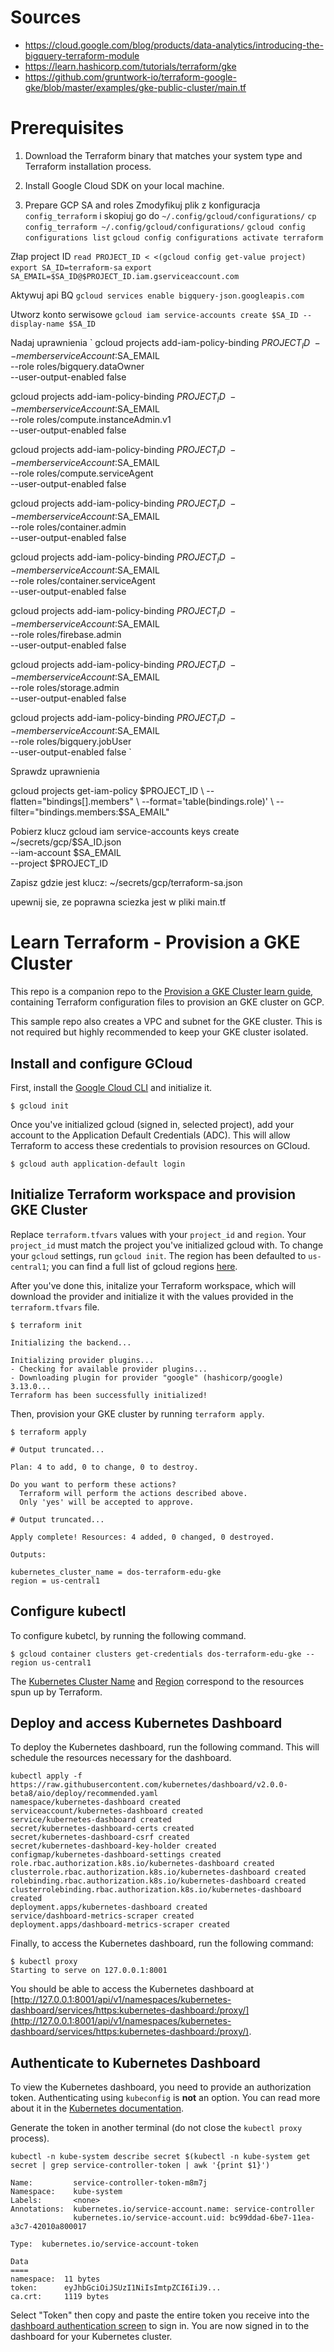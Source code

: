 # Sources
* https://cloud.google.com/blog/products/data-analytics/introducing-the-bigquery-terraform-module
* https://learn.hashicorp.com/tutorials/terraform/gke
* https://github.com/gruntwork-io/terraform-google-gke/blob/master/examples/gke-public-cluster/main.tf

# Prerequisites


1. Download the Terraform binary that matches your system type and Terraform installation process.

2. Install Google Cloud SDK on your local machine.

3. Prepare GCP SA and roles
Zmodyfikuj plik z konfiguracja `config_terraform` i skopiuj go do `~/.config/gcloud/configurations/`
`cp config_terraform ~/.config/gcloud/configurations/`
`gcloud config configurations list`
`gcloud config configurations activate terraform`

Złap project ID
`read PROJECT_ID < <(gcloud config get-value project)`
`export SA_ID=terraform-sa`
`export SA_EMAIL=$SA_ID@$PROJECT_ID.iam.gserviceaccount.com`

Aktywuj api BQ
`gcloud services enable bigquery-json.googleapis.com`

Utworz konto serwisowe
`gcloud iam service-accounts create $SA_ID --display-name $SA_ID`

Nadaj uprawnienia
`
gcloud projects add-iam-policy-binding $PROJECT_ID \
 --member serviceAccount:$SA_EMAIL\
 --role roles/bigquery.dataOwner \
 --user-output-enabled false

gcloud projects add-iam-policy-binding $PROJECT_ID \
 --member serviceAccount:$SA_EMAIL\
 --role roles/compute.instanceAdmin.v1 \
 --user-output-enabled false

gcloud projects add-iam-policy-binding $PROJECT_ID \
 --member serviceAccount:$SA_EMAIL\
 --role roles/compute.serviceAgent \
 --user-output-enabled false

gcloud projects add-iam-policy-binding $PROJECT_ID \
 --member serviceAccount:$SA_EMAIL\
 --role roles/container.admin \
 --user-output-enabled false

 gcloud projects add-iam-policy-binding $PROJECT_ID \
 --member serviceAccount:$SA_EMAIL\
 --role roles/container.serviceAgent \
 --user-output-enabled false

 gcloud projects add-iam-policy-binding $PROJECT_ID \
 --member serviceAccount:$SA_EMAIL\
 --role roles/firebase.admin \
 --user-output-enabled false

 gcloud projects add-iam-policy-binding $PROJECT_ID \
 --member serviceAccount:$SA_EMAIL\
 --role roles/storage.admin \
 --user-output-enabled false

 gcloud projects add-iam-policy-binding $PROJECT_ID \
 --member serviceAccount:$SA_EMAIL\
 --role roles/bigquery.jobUser \
 --user-output-enabled false
`

Sprawdz uprawnienia

gcloud projects get-iam-policy $PROJECT_ID \
--flatten="bindings[].members" \
--format='table(bindings.role)' \
--filter="bindings.members:$SA_EMAIL"


Pobierz klucz
gcloud iam service-accounts keys create ~/secrets/gcp/$SA_ID.json \
 --iam-account $SA_EMAIL \
 --project $PROJECT_ID

 Zapisz gdzie jest klucz:
~/secrets/gcp/terraform-sa.json

upewnij sie, ze poprawna sciezka jest w pliki main.tf


# Learn Terraform - Provision a GKE Cluster

This repo is a companion repo to the [Provision a GKE Cluster learn guide](https://learn.hashicorp.com/terraform/kubernetes/provision-gke-cluster), containing
Terraform configuration files to provision an GKE cluster on
GCP.

This sample repo also creates a VPC and subnet for the GKE cluster. This is not
required but highly recommended to keep your GKE cluster isolated.

## Install and configure GCloud

First, install the [Google Cloud CLI](https://cloud.google.com/sdk/docs/quickstarts)
and initialize it.

```shell
$ gcloud init
```

Once you've initialized gcloud (signed in, selected project), add your account
to the Application Default Credentials (ADC). This will allow Terraform to access
these credentials to provision resources on GCloud.

```shell
$ gcloud auth application-default login
```

## Initialize Terraform workspace and provision GKE Cluster

Replace `terraform.tfvars` values with your `project_id` and `region`. Your
`project_id` must match the project you've initialized gcloud with. To change your
`gcloud` settings, run `gcloud init`. The region has been defaulted to `us-central1`;
you can find a full list of gcloud regions [here](https://cloud.google.com/compute/docs/regions-zones).

After you've done this, initalize your Terraform workspace, which will download
the provider and initialize it with the values provided in the `terraform.tfvars` file.

```shell
$ terraform init

Initializing the backend...

Initializing provider plugins...
- Checking for available provider plugins...
- Downloading plugin for provider "google" (hashicorp/google) 3.13.0...
Terraform has been successfully initialized!
```


Then, provision your GKE cluster by running `terraform apply`.

```shell
$ terraform apply

# Output truncated...

Plan: 4 to add, 0 to change, 0 to destroy.

Do you want to perform these actions?
  Terraform will perform the actions described above.
  Only 'yes' will be accepted to approve.

# Output truncated...

Apply complete! Resources: 4 added, 0 changed, 0 destroyed.

Outputs:

kubernetes_cluster_name = dos-terraform-edu-gke
region = us-central1
```

## Configure kubectl

To configure kubetcl, by running the following command.

```shell
$ gcloud container clusters get-credentials dos-terraform-edu-gke --region us-central1
```

The
[Kubernetes Cluster Name](https://github.com/hashicorp/learn-terraform-provision-gke-cluster/blob/master/gke.tf#L63)
and [Region](https://github.com/hashicorp/learn-terraform-provision-gke-cluster/blob/master/vpc.tf#L29)
 correspond to the resources spun up by Terraform.

## Deploy and access Kubernetes Dashboard

To deploy the Kubernetes dashboard, run the following command. This will schedule
the resources necessary for the dashboard.

```shell
kubectl apply -f https://raw.githubusercontent.com/kubernetes/dashboard/v2.0.0-beta8/aio/deploy/recommended.yaml
namespace/kubernetes-dashboard created
serviceaccount/kubernetes-dashboard created
service/kubernetes-dashboard created
secret/kubernetes-dashboard-certs created
secret/kubernetes-dashboard-csrf created
secret/kubernetes-dashboard-key-holder created
configmap/kubernetes-dashboard-settings created
role.rbac.authorization.k8s.io/kubernetes-dashboard created
clusterrole.rbac.authorization.k8s.io/kubernetes-dashboard created
rolebinding.rbac.authorization.k8s.io/kubernetes-dashboard created
clusterrolebinding.rbac.authorization.k8s.io/kubernetes-dashboard created
deployment.apps/kubernetes-dashboard created
service/dashboard-metrics-scraper created
deployment.apps/dashboard-metrics-scraper created
```

Finally, to access the Kubernetes dashboard, run the following command:

```plaintext
$ kubectl proxy
Starting to serve on 127.0.0.1:8001
```

 You should be
able to access the Kubernetes dashboard at [http://127.0.0.1:8001/api/v1/namespaces/kubernetes-dashboard/services/https:kubernetes-dashboard:/proxy/](http://127.0.0.1:8001/api/v1/namespaces/kubernetes-dashboard/services/https:kubernetes-dashboard:/proxy/).

## Authenticate to Kubernetes Dashboard

To view the Kubernetes dashboard, you need to provide an authorization token.
Authenticating using `kubeconfig` is **not** an option. You can read more about
it in the [Kubernetes documentation](https://kubernetes.io/docs/tasks/access-application-cluster/web-ui-dashboard/#accessing-the-dashboard-ui).

Generate the token in another terminal (do not close the `kubectl proxy` process).

```plaintext
kubectl -n kube-system describe secret $(kubectl -n kube-system get secret | grep service-controller-token | awk '{print $1}')

Name:         service-controller-token-m8m7j
Namespace:    kube-system
Labels:       <none>
Annotations:  kubernetes.io/service-account.name: service-controller
              kubernetes.io/service-account.uid: bc99ddad-6be7-11ea-a3c7-42010a800017

Type:  kubernetes.io/service-account-token

Data
====
namespace:  11 bytes
token:      eyJhbGciOiJSUzI1NiIsImtpZCI6IiJ9...
ca.crt:     1119 bytes
```

Select "Token" then copy and paste the entire token you receive into the
[dashboard authentication screen](http://127.0.0.1:8001/api/v1/namespaces/kubernetes-dashboard/services/https:kubernetes-dashboard:/proxy/)
to sign in. You are now signed in to the dashboard for your Kubernetes cluster.
